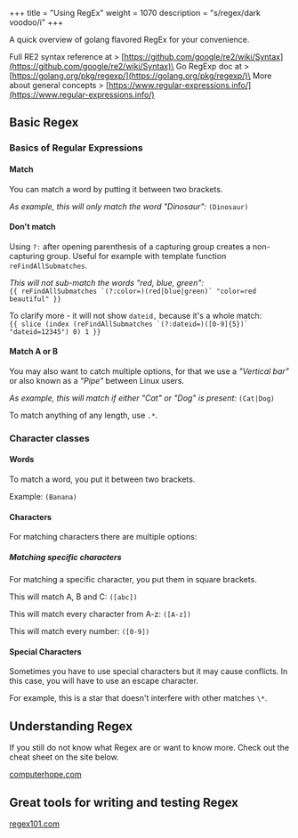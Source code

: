 +++
title = "Using RegEx"
weight = 1070
description = "s/regex/dark voodoo/i"
+++

A quick overview of golang flavored RegEx for your convenience.

<!--more-->

Full RE2 syntax reference at > [https://github.com/google/re2/wiki/Syntax](https://github.com/google/re2/wiki/Syntax)\
Go RegExp doc at > [https://golang.org/pkg/regexp/](https://golang.org/pkg/regexp/)\
More about general concepts > [https://www.regular-expressions.info/](https://www.regular-expressions.info/)

## Basic Regex

### Basics of Regular Expressions

#### Match

You can match a word by putting it between two brackets.

_As example, this will only match the word "Dinosaur":_ `(Dinosaur)`

#### Don't match

Using `?:` after opening parenthesis of a capturing group creates a non-capturing group. Useful for example with
template function `reFindAllSubmatches`.

_This will not sub-match the words "red, blue, green":_ \
``{{ reFindAllSubmatches `(?:color=)(red|blue|green)` "color=red beautiful" }}``&#x20;

To clarify more - it will not show `dateid,` because it's a whole match:\
``{{ slice (index (reFindAllSubmatches `(?:dateid=)([0-9]{5})` "dateid=12345") 0) 1 }}``

#### Match A or B

You may also want to catch multiple options, for that we use a _"Vertical bar"_ or also known as a _"Pipe"_ between
Linux users.

_As example, this will match if either "Cat" or "Dog" is present:_ `(Cat|Dog)`

To match anything of any length, use `.*`.

### Character classes

#### Words

To match a word, you put it between two brackets.&#x20;

Example: `(Banana)`

#### Characters

For matching characters there are multiple options:

##### Matching specific characters

For matching a specific character, you put them in square brackets.

This will match A, B and C: `([abc])`

This will match every character from A-z: `([A-z])`

This will match every number: `([0-9])`

#### Special Characters

Sometimes you have to use special characters but it may cause conflicts. In this case, you will have to use an escape
character.

For example, this is a star that doesn't interfere with other matches `\*`.

## Understanding Regex

If you still do not know what Regex are or want to know more. Check out the cheat sheet on the site below.

[computerhope.com](https://www.computerhope.com/jargon/r/regex.htm)

## Great tools for writing and testing Regex

[regex101.com](https://regex101.com)
